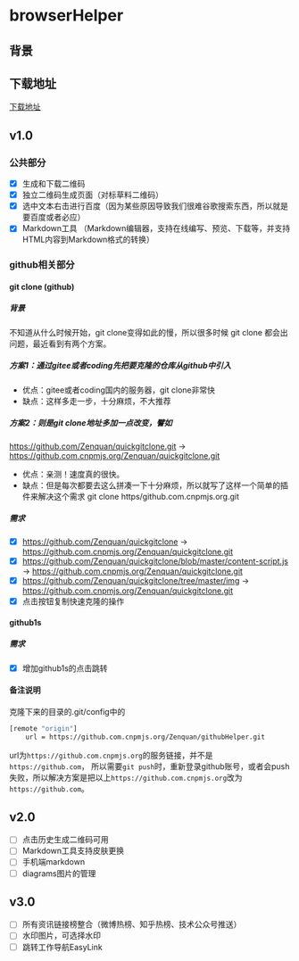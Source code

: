 # browserHelper
## 背景
## 下载地址
[下载地址](https://github.com/Zenquan/browserHelper/releases/tag/v1.0.0)
## v1.0
### 公共部分
- [x] 生成和下载二维码
- [x] 独立二维码生成页面（对标草料二维码）
- [x] 选中文本右击进行百度（因为某些原因导致我们很难谷歌搜索东西，所以就是要百度或者必应）
- [x] Markdown工具 （Markdown编辑器，支持在线编写、预览、下载等，并支持HTML内容到Markdown格式的转换）
### github相关部分
#### git clone (github)
##### 背景

不知道从什么时候开始，git clone变得如此的慢，所以很多时候 git clone 都会出问题，最近看到有两个方案。

##### 方案1：通过gitee或者coding先把要克隆的仓库从github中引入

- 优点：gitee或者coding国内的服务器，git clone非常快
- 缺点：这样多走一步，十分麻烦，不大推荐

##### 方案2：则是git clone地址多加一点改变，譬如

https://github.com/Zenquan/quickgitclone.git -> https://github.com.cnpmjs.org/Zenquan/quickgitclone.git

- 优点：亲测！速度真的很快。
- 缺点：但是每次都要去这么拼凑一下十分麻烦，所以就写了这样一个简单的插件来解决这个需求
git clone https/github.com.cnpmjs.org.git
##### 需求
- [x] https://github.com/Zenquan/quickgitclone ->  https://github.com.cnpmjs.org/Zenquan/quickgitclone.git
- [x] https://github.com/Zenquan/quickgitclone/blob/master/content-script.js ->  https://github.com.cnpmjs.org/Zenquan/quickgitclone.git
- [x] https://github.com/Zenquan/quickgitclone/tree/master/img ->  https://github.com.cnpmjs.org/Zenquan/quickgitclone.git
- [x] 点击按钮复制快速克隆的操作
#### github1s
##### 需求
- [x] 增加github1s的点击跳转
#### 备注说明
克隆下来的目录的.git/config中的

```bash
[remote "origin"]
	url = https://github.com.cnpmjs.org/Zenquan/githubHelper.git
```
url为`https://github.com.cnpmjs.org`的服务链接，并不是`https://github.com`， 所以需要`git push`时，重新登录github账号，或者会push失败，所以解决方案是把以上`https://github.com.cnpmjs.org`改为`https://github.com`。
## v2.0
- [ ] 点击历史生成二维码可用
- [ ] Markdown工具支持皮肤更换
- [ ] 手机端markdown
- [ ] diagrams图片的管理

## v3.0
- [ ] 所有资讯链接榜整合（微博热榜、知乎热榜、技术公众号推送）
- [ ] 水印图片，可选择水印
- [ ] 跳转工作导航EasyLink